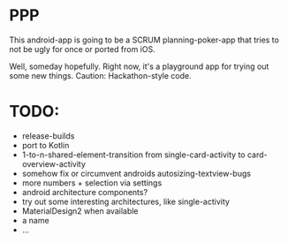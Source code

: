 # PPP

This android-app is going to be a SCRUM planning-poker-app that tries to not be ugly for once or ported from iOS. 

Well, someday hopefully. Right now, it's a playground app for trying out some new things. Caution: Hackathon-style code.

# TODO:
- release-builds
- port to Kotlin
- 1-to-n-shared-element-transition from single-card-activity to card-overview-activity
- somehow fix or circumvent androids autosizing-textview-bugs
- more numbers + selection via settings
- android architecture components?
- try out some interesting architectures, like single-activity
- MaterialDesign2 when available
- a name
- ...
